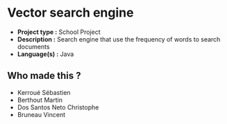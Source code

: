 # Vector search engine

- **Project type :** School Project
- **Description :** Search engine that use the frequency of words to search documents
- **Language(s) :** Java

## Who made this ?
* Kerroué Sébastien
* Berthout Martin
* Dos Santos Neto Christophe
* Bruneau Vincent

